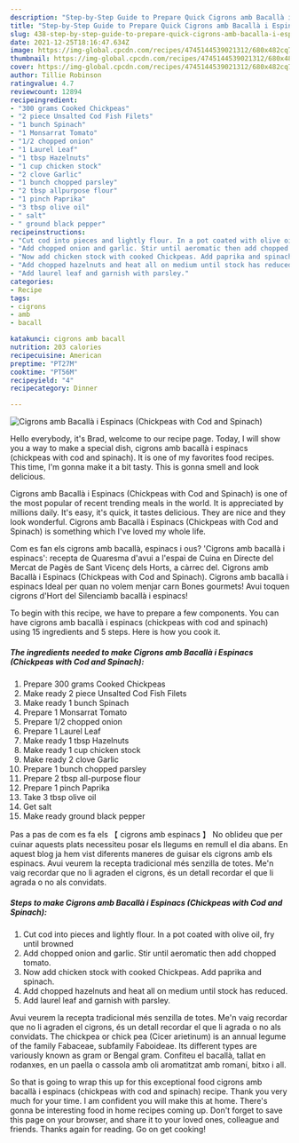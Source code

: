 ```yaml
---
description: "Step-by-Step Guide to Prepare Quick Cigrons amb Bacallà i Espinacs (Chickpeas with Cod and Spinach)"
title: "Step-by-Step Guide to Prepare Quick Cigrons amb Bacallà i Espinacs (Chickpeas with Cod and Spinach)"
slug: 438-step-by-step-guide-to-prepare-quick-cigrons-amb-bacalla-i-espinacs-chickpeas-with-cod-and-spinach
date: 2021-12-25T18:16:47.634Z
image: https://img-global.cpcdn.com/recipes/4745144539021312/680x482cq70/cigrons-amb-bacalla-i-espinacs-chickpeas-with-cod-and-spinach-recipe-main-photo.jpg
thumbnail: https://img-global.cpcdn.com/recipes/4745144539021312/680x482cq70/cigrons-amb-bacalla-i-espinacs-chickpeas-with-cod-and-spinach-recipe-main-photo.jpg
cover: https://img-global.cpcdn.com/recipes/4745144539021312/680x482cq70/cigrons-amb-bacalla-i-espinacs-chickpeas-with-cod-and-spinach-recipe-main-photo.jpg
author: Tillie Robinson
ratingvalue: 4.7
reviewcount: 12894
recipeingredient:
- "300 grams Cooked Chickpeas"
- "2 piece Unsalted Cod Fish Filets"
- "1 bunch Spinach"
- "1 Monsarrat Tomato"
- "1/2 chopped onion"
- "1 Laurel Leaf"
- "1 tbsp Hazelnuts"
- "1 cup chicken stock"
- "2 clove Garlic"
- "1 bunch chopped parsley"
- "2 tbsp allpurpose flour"
- "1 pinch Paprika"
- "3 tbsp olive oil"
- " salt"
- " ground black pepper"
recipeinstructions:
- "Cut cod into pieces and lightly flour. In a pot coated with olive oil, fry until browned"
- "Add chopped onion and garlic. Stir until aeromatic then add chopped tomato."
- "Now add chicken stock with cooked Chickpeas. Add paprika and spinach."
- "Add chopped hazelnuts and heat all on medium until stock has reduced."
- "Add laurel leaf and garnish with parsley."
categories:
- Recipe
tags:
- cigrons
- amb
- bacall

katakunci: cigrons amb bacall 
nutrition: 203 calories
recipecuisine: American
preptime: "PT27M"
cooktime: "PT56M"
recipeyield: "4"
recipecategory: Dinner

---
```



![Cigrons amb Bacallà i Espinacs (Chickpeas with Cod and Spinach)](https://img-global.cpcdn.com/recipes/4745144539021312/680x482cq70/cigrons-amb-bacalla-i-espinacs-chickpeas-with-cod-and-spinach-recipe-main-photo.jpg)

Hello everybody, it's Brad, welcome to our recipe page. Today, I will show you a way to make a special dish, cigrons amb bacallà i espinacs (chickpeas with cod and spinach). It is one of my favorites food recipes. This time, I'm gonna make it a bit tasty. This is gonna smell and look delicious.

Cigrons amb Bacallà i Espinacs (Chickpeas with Cod and Spinach) is one of the most popular of recent trending meals in the world. It is appreciated by millions daily. It's easy, it's quick, it tastes delicious. They are nice and they look wonderful. Cigrons amb Bacallà i Espinacs (Chickpeas with Cod and Spinach) is something which I've loved my whole life.

Com es fan els cigrons amb bacallà, espinacs i ous? &#39;Cigrons amb bacallà i espinacs&#39;: recepta de Quaresma d&#39;avui a l&#39;espai de Cuina en Directe del Mercat de Pagès de Sant Vicenç dels Horts, a càrrec del. Cigrons amb Bacallà i Espinacs (Chickpeas with Cod and Spinach). Cigrons amb bacallà i espinacs Ideal per quan no volem menjar carn Bones gourmets! Avui toquen cigrons d&#39;Hort del Silenciamb bacallà i espinacs!


To begin with this recipe, we have to prepare a few components. You can have cigrons amb bacallà i espinacs (chickpeas with cod and spinach) using 15 ingredients and 5 steps. Here is how you cook it.

<!--inarticleads1-->

##### The ingredients needed to make Cigrons amb Bacallà i Espinacs (Chickpeas with Cod and Spinach):

1. Prepare 300 grams Cooked Chickpeas
1. Make ready 2 piece Unsalted Cod Fish Filets
1. Make ready 1 bunch Spinach
1. Prepare 1 Monsarrat Tomato
1. Prepare 1/2 chopped onion
1. Prepare 1 Laurel Leaf
1. Make ready 1 tbsp Hazelnuts
1. Make ready 1 cup chicken stock
1. Make ready 2 clove Garlic
1. Prepare 1 bunch chopped parsley
1. Prepare 2 tbsp all-purpose flour
1. Prepare 1 pinch Paprika
1. Take 3 tbsp olive oil
1. Get  salt
1. Make ready  ground black pepper


Pas a pas de com es fa els 【 cigrons amb espinacs 】 No oblideu que per cuinar aquests plats necessiteu posar els llegums en remull el dia abans. En aquest blog ja hem vist diferents maneres de guisar els cigrons amb els espinacs. Avui veurem la recepta tradicional més senzilla de totes. Me&#39;n vaig recordar que no li agraden el cigrons, és un detall recordar el que li agrada o no als convidats. 

<!--inarticleads2-->

##### Steps to make Cigrons amb Bacallà i Espinacs (Chickpeas with Cod and Spinach):

1. Cut cod into pieces and lightly flour. In a pot coated with olive oil, fry until browned
1. Add chopped onion and garlic. Stir until aeromatic then add chopped tomato.
1. Now add chicken stock with cooked Chickpeas. Add paprika and spinach.
1. Add chopped hazelnuts and heat all on medium until stock has reduced.
1. Add laurel leaf and garnish with parsley.


Avui veurem la recepta tradicional més senzilla de totes. Me&#39;n vaig recordar que no li agraden el cigrons, és un detall recordar el que li agrada o no als convidats. The chickpea or chick pea (Cicer arietinum) is an annual legume of the family Fabaceae, subfamily Faboideae. Its different types are variously known as gram or Bengal gram. Confiteu el bacallà, tallat en rodanxes, en un paella o cassola amb oli aromatitzat amb romaní, bitxo i all. 

So that is going to wrap this up for this exceptional food cigrons amb bacallà i espinacs (chickpeas with cod and spinach) recipe. Thank you very much for your time. I am confident you will make this at home. There's gonna be interesting food in home recipes coming up. Don't forget to save this page on your browser, and share it to your loved ones, colleague and friends. Thanks again for reading. Go on get cooking!
